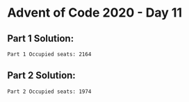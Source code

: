# Advent of Code 2020 - Day 11

## Part 1 Solution:
```
Part 1 Occupied seats: 2164
```

## Part 2 Solution:
```
Part 2 Occupied seats: 1974
```
